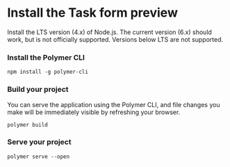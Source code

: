 # Install the Task form preview

Install the LTS version (4.x) of Node.js. The current version (6.x) should work, but is not officially supported. Versions below LTS are not supported.

### Install the Polymer CLI

``` npm install -g polymer-cli ```

### Build your project

 You can serve the application using the Polymer CLI, and file changes you make will be immediately visible by refreshing your browser.

``` polymer build  ```

### Serve your project

``` polymer serve --open ```
